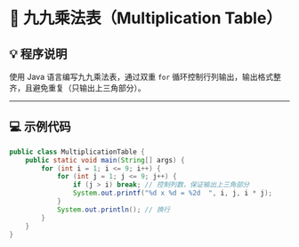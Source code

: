 # 📐 九九乘法表（Multiplication Table）

## 💡 程序说明

使用 Java 语言编写九九乘法表，通过双重 `for` 循环控制行列输出，输出格式整齐，且避免重复（只输出上三角部分）。

---

## 💻 示例代码

```java
public class MultiplicationTable {
    public static void main(String[] args) {
        for (int i = 1; i <= 9; i++) {
            for (int j = 1; j <= 9; j++) {
                if (j > i) break; // 控制列数，保证输出上三角部分
                System.out.printf("%d x %d = %2d  ", i, j, i * j);
            }
            System.out.println(); // 换行
        }
    }
}
